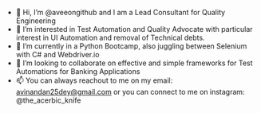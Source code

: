 - 👋 Hi, I’m @aveeongithub and I am a Lead Consultant for Quality Engineering
- 👀 I’m interested in Test Automation and Quality Advocate with particular interest in UI Automation and removal of Technical debts.
- 🌱 I’m currently in a Python Bootcamp, also juggling between Selenium with C# and Webdriver.io
- 💞️ I’m looking to collaborate on effective and simple frameworks for Test Automations for Banking Applications
- 📫 You can always reachout to me on my email: avinandan25dey@gmail.com or you can connect to me on instagram: @the_acerbic_knife

<!---
aveeongithub/aveeongithub is a ✨ special ✨ repository because its `README.md` (this file) appears on your GitHub profile.
You can click the Preview link to take a look at your changes.
--->
